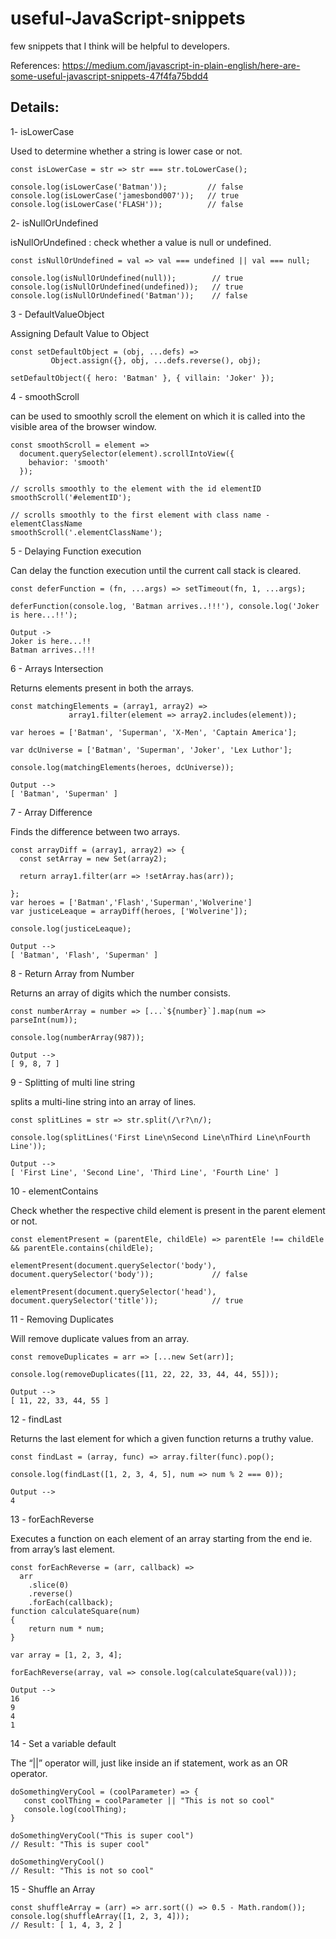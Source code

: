 # useful-JavaScript-snippets

few snippets that I think will be helpful to developers.

References: https://medium.com/javascript-in-plain-english/here-are-some-useful-javascript-snippets-47f4fa75bdd4

## Details:

1- isLowerCase

Used to determine whether a string is lower case or not.

```
const isLowerCase = str => str === str.toLowerCase();

console.log(isLowerCase('Batman'));         // false
console.log(isLowerCase('jamesbond007'));   // true
console.log(isLowerCase('FLASH'));          // false
```

2- isNullOrUndefined

isNullOrUndefined : check whether a value is null or undefined.

```
const isNullOrUndefined = val => val === undefined || val === null;

console.log(isNullOrUndefined(null));        // true
console.log(isNullOrUndefined(undefined));   // true
console.log(isNullOrUndefined('Batman'));    // false
```

3 - DefaultValueObject

Assigning Default Value to Object

```
const setDefaultObject = (obj, ...defs) => 
         Object.assign({}, obj, ...defs.reverse(), obj);

setDefaultObject({ hero: 'Batman' }, { villain: 'Joker' });
```

4 - smoothScroll

can be used to smoothly scroll the element on which it is called into the visible area of the browser window.

```
const smoothScroll = element =>
  document.querySelector(element).scrollIntoView({
    behavior: 'smooth'
  });

// scrolls smoothly to the element with the id elementID
smoothScroll('#elementID');  
            
// scrolls smoothly to the first element with class name - elementClassName
smoothScroll('.elementClassName');
```

5 - Delaying Function execution

Can delay the function execution until the current call stack is cleared.

```
const deferFunction = (fn, ...args) => setTimeout(fn, 1, ...args);

deferFunction(console.log, 'Batman arrives..!!!'), console.log('Joker is here...!!');

Output ->
Joker is here...!!
Batman arrives..!!!
```

6 - Arrays Intersection

Returns elements present in both the arrays.

```
const matchingElements = (array1, array2) => 
             array1.filter(element => array2.includes(element));

var heroes = ['Batman', 'Superman', 'X-Men', 'Captain America'];

var dcUniverse = ['Batman', 'Superman', 'Joker', 'Lex Luthor'];

console.log(matchingElements(heroes, dcUniverse));

Output -->
[ 'Batman', 'Superman' ]
```

7 - Array Difference

Finds the difference between two arrays.

```
const arrayDiff = (array1, array2) => {
  const setArray = new Set(array2);

  return array1.filter(arr => !setArray.has(arr));

};
var heroes = ['Batman','Flash','Superman','Wolverine']
var justiceLeaque = arrayDiff(heroes, ['Wolverine']);

console.log(justiceLeaque);

Output -->
[ 'Batman', 'Flash', 'Superman' ]
```

8 - Return Array from Number

Returns an array of digits which the number consists.

```
const numberArray = number => [...`${number}`].map(num => parseInt(num));

console.log(numberArray(987));

Output -->
[ 9, 8, 7 ]
```

9 - Splitting of multi line string

splits a multi-line string into an array of lines.

```
const splitLines = str => str.split(/\r?\n/);

console.log(splitLines('First Line\nSecond Line\nThird Line\nFourth Line'));

Output --> 
[ 'First Line', 'Second Line', 'Third Line', 'Fourth Line' ]
```

10 - elementContains 

Check whether the respective child element is present in the parent element or not.

```
const elementPresent = (parentEle, childEle) => parentEle !== childEle && parentEle.contains(childEle);

elementPresent(document.querySelector('body'), document.querySelector('body'));             // false

elementPresent(document.querySelector('head'), document.querySelector('title'));            // true
```

11 - Removing Duplicates

Will remove duplicate values from an array.

```
const removeDuplicates = arr => [...new Set(arr)];

console.log(removeDuplicates([11, 22, 22, 33, 44, 44, 55]));

Output -->
[ 11, 22, 33, 44, 55 ]
```

12 - findLast

Returns the last element for which a given function returns a truthy value.

```
const findLast = (array, func) => array.filter(func).pop();

console.log(findLast([1, 2, 3, 4, 5], num => num % 2 === 0));

Output --> 
4
```
13 - forEachReverse 

Executes a function on each element of an array starting from the end ie. from array’s last element.

```
const forEachReverse = (arr, callback) =>
  arr
    .slice(0)
    .reverse()
    .forEach(callback);
function calculateSquare(num)
{
    return num * num;
}

var array = [1, 2, 3, 4];

forEachReverse(array, val => console.log(calculateSquare(val)));

Output --> 
16
9
4
1
```

14 - Set a variable default

The “||” operator will, just like inside an if statement, work as an OR operator.

```
doSomethingVeryCool = (coolParameter) => {
   const coolThing = coolParameter || "This is not so cool"
   console.log(coolThing);
}

doSomethingVeryCool("This is super cool") 
// Result: "This is super cool"

doSomethingVeryCool() 
// Result: "This is not so cool"
```

15 - Shuffle an Array

```
const shuffleArray = (arr) => arr.sort(() => 0.5 - Math.random());
console.log(shuffleArray([1, 2, 3, 4]));
// Result: [ 1, 4, 3, 2 ]
```